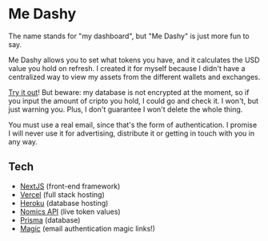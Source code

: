 
# Me Dashy

The name stands for "my dashboard", but "Me Dashy" is just more fun to say.

Me Dashy allows you to set what tokens you have, and it calculates the USD value you hold on refresh. I created it for myself because I didn't have a centralized way to view my assets from the different wallets and exchanges.

[Try it out](https://me-dashy.vercel.app)! But beware: my database is not encrypted at the moment, so if you input the amount of cripto you hold, I could go and check it. I won't, but just warning you. Plus, I don't guarantee I won't delete the whole thing.

You must use a real email, since that's the form of authentication. I promise I will never use it for advertising, distribute it or getting in touch with you in any way.

## Tech

- [NextJS](https://nextjs.org) (front-end framework)
- [Vercel](https://vercel.com) (full stack hosting)
- [Heroku](https://www.heroku.com/) (database hosting)
- [Nomics API](https://p.nomics.com/cryptocurrency-bitcoin-api) (live token values)
- [Prisma](https://www.prisma.io) (database)
- [Magic](https://magic.link) (email authentication magic links!)
